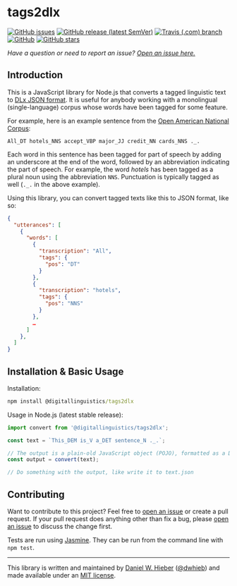 # tags2dlx

[![GitHub issues](https://img.shields.io/github/issues/digitallinguistics/tags2dlx)][issues]
[![GitHub release (latest SemVer)](https://img.shields.io/github/v/release/digitallinguistics/tags2dlx?sort=semver)][releases]
[![Travis (.com) branch](https://img.shields.io/travis/com/digitallinguistics/tags2dlx/master)][Travis]
[![GitHub](https://img.shields.io/github/license/digitallinguistics/tags2dlx)][license]
[![GitHub stars](https://img.shields.io/github/stars/digitallinguistics/tags2dlx?style=social)][GitHub]

_Have a question or need to report an issue? [Open an issue here.][issues]_

## Introduction

This is a JavaScript library for Node.js that converts a tagged linguistic text to [DLx JSON format][Daffodil]. It is useful for anybody working with a monolingual (single-language) corpus whose words have been tagged for some feature.

For example, here is an example sentence from the [Open American National Corpus][OANC]:

```text
All_DT hotels_NNS accept_VBP major_JJ credit_NN cards_NNS ._.
```

Each word in this sentence has been tagged for part of speech by adding an underscore at the end of the word, followed by an abbreviation indicating the part of speech. For example, the word _hotels_ has been tagged as a plural noun using the abbreviation `NNS`. Punctuation is typically tagged as well (`._.` in the above example).

Using this library, you can convert tagged texts like this to JSON format, like so:

```json
{
  "utterances": [
    {
      "words": [
        {
          "transcription": "All",
          "tags": {
            "pos": "DT"
          }
        },
        {
          "transcription": "hotels",
          "tags": {
            "pos": "NNS"
          }
        },
        …
      ]
    },
  ]
}
```

<!-- The format of the resulting JSON can be adjusted by passing options to the `tags2dlx` converter. See the [Options section](#options) below. -->

## Installation & Basic Usage

Installation:

```cmd
npm install @digitallinguistics/tags2dlx
```

Usage in Node.js (latest stable release):

```js
import convert from '@digitallinguistics/tags2dlx';

const text = `This_DEM is_V a_DET sentence_N ._.`;

// The output is a plain-old JavaScript object (POJO), formatted as a DLx Text object
const output = convert(text);

// Do something with the output, like write it to text.json
```

## Contributing

Want to contribute to this project? Feel free to [open an issue][issues] or create a pull request. If your pull request does anything other than fix a bug, please [open an issue][issues] to discuss the change first.

Tests are run using [Jasmine][Jasmine]. They can be run from the command line with `npm test`.

<hr>

This library is written and maintained by [Daniel W. Hieber][me] ([@dwhieb][profile]) and made available under an [MIT license][license].

[Daffodil]: https://format.digitallinguistics.io
[GitHub]:   https://github.com/digitallinguistics/tags2dlx
[issues]:   https://github.com/digitallinguistics/tags2dlx/issues
[Jasmine]:  https://jasmine.github.io/
[license]:  https://github.com/digitallinguistics/tags2dlx/blob/master/LICENSE.md
[me]:       https://danielhieber.com
[OANC]:     http://www.anc.org/
[profile]:  https://github.com/dwhieb
[releases]: https://github.com/digitallinguistics/tags2dlx/releases
[Travis]:   https://travis-ci.com/digitallinguistics/tags2dlx/branches
